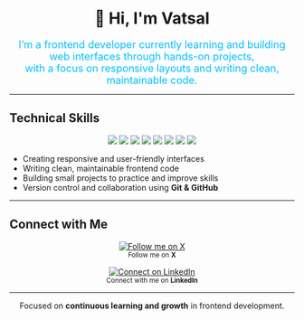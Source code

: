 <div align="center">

# 👋 Hi, I'm Vatsal  

<p align="center">
  <span style="font-size:18px; color:#00bfff;">
    I’m a frontend developer currently learning and building web interfaces through hands-on projects,<br>
    with a focus on responsive layouts and writing clean, maintainable code.
  </span>
</p>


</div>

---

##  Technical Skills  

<p align="center">
  <img src="https://img.shields.io/badge/HTML-E34F26?style=for-the-badge&logo=html5&logoColor=white" />
  <img src="https://img.shields.io/badge/CSS-1572B6?style=for-the-badge&logo=css3&logoColor=white" />
  <img src="https://img.shields.io/badge/JavaScript-F7DF1E?style=for-the-badge&logo=javascript&logoColor=black" />
  <img src="https://img.shields.io/badge/React-20232A?style=for-the-badge&logo=react&logoColor=61DAFB" />
  <img src="https://img.shields.io/badge/TailwindCSS-38B2AC?style=for-the-badge&logo=tailwind-css&logoColor=white" />
  <img src="https://img.shields.io/badge/Git-F05032?style=for-the-badge&logo=git&logoColor=white" />
  <img src="https://img.shields.io/badge/GitHub-181717?style=for-the-badge&logo=github&logoColor=white" />
  <img src="https://img.shields.io/badge/VSCode-0078D7?style=for-the-badge&logo=visual-studio-code&logoColor=white" />
</p>

- Creating responsive and user-friendly interfaces  
- Writing clean, maintainable frontend code  
- Building small projects to practice and improve skills  
- Version control and collaboration using **Git & GitHub**

---

##  Connect with Me  

<p align="center">
  <a href="https://x.com/Codewithvatsal" target="_blank">
    <img alt="Follow me on X" src="https://img.shields.io/badge/X-@Codewithvatsal-1DA1F2?style=for-the-badge&logo=twitter&logoColor=white" />
  </a>
  <br>
  <sub>Follow me on <b>X</b></sub>
</p>

<p align="center">
  <a href="https://www.linkedin.com/in/panchal-vatsal-097b80385/" target="_blank">
    <img alt="Connect on LinkedIn" src="https://img.shields.io/badge/LinkedIn-Panchal_Vatsal-blue?style=for-the-badge&logo=linkedin&logoColor=white" />
  </a>
  <br>
  <sub>Connect with me on <b>LinkedIn</b></sub>
</p>

---

<div align="center">

 Focused on **continuous learning and growth** in frontend development.  

</div>
